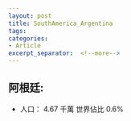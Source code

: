 ```yaml
---
layout: post
title: SouthAmerica_Argentina
tags: 
categories:
- Article
excerpt_separator:  <!--more-->
---
```

## 阿根廷:
- 人口： 4.67 千萬 世界佔比 0.6%